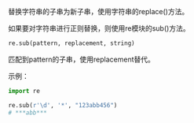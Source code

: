
替换字符串的子串为新子串，使用字符串的replace()方法。

如果要对字符串进行正则替换，则使用re模块的sub()方法。

```Python
re.sub(pattern, replacement, string)
```

匹配到pattern的子串，使用replacement替代。

示例：

```Python
import re

re.sub(r'\d', '*', "123abb456")
# ***abb***
```